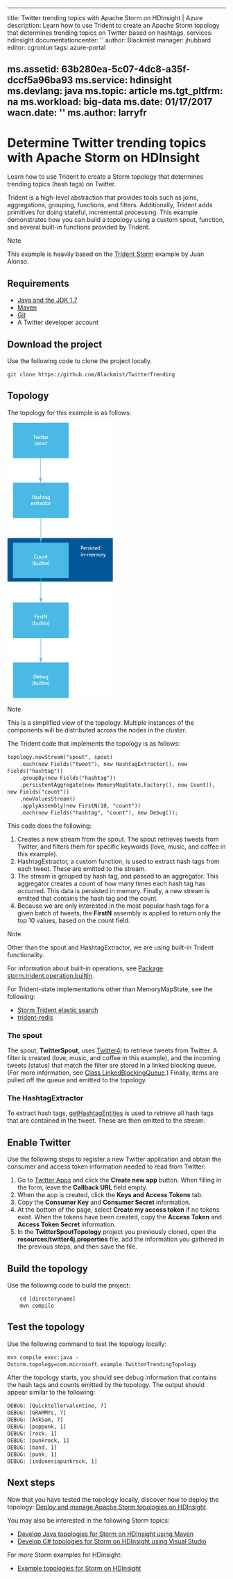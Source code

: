 <!-- not suitable for Mooncake -->

---
title: Twitter trending topics with Apache Storm on HDInsight | Azure
description: Learn how to use Trident to create an Apache Storm topology that determines trending topics on Twitter based on hashtags.
services: hdinsight
documentationcenter: ''
author: Blackmist
manager: jhubbard
editor: cgronlun
tags: azure-portal

ms.assetid: 63b280ea-5c07-4dc8-a35f-dccf5a96ba93
ms.service: hdinsight
ms.devlang: java
ms.topic: article
ms.tgt_pltfrm: na
ms.workload: big-data
ms.date: 01/17/2017
wacn.date: ''
ms.author: larryfr
---

# Determine Twitter trending topics with Apache Storm on HDInsight

Learn how to use Trident to create a Storm topology that determines trending topics (hash tags) on Twitter.

Trident is a high-level abstraction that provides tools such as joins, aggregations, grouping, functions, and filters. Additionally, Trident adds primitives for doing stateful, incremental processing. This example demonstrates how you can build a topology using a custom spout, function, and several built-in functions provided by Trident.

> [!NOTE]
> This example is heavily based on the [Trident Storm](https://github.com/jalonsoramos/trident-storm) example by Juan Alonso.

## Requirements
* <a href="http://www.oracle.com/technetwork/java/javase/downloads/index.html" target="_blank">Java and the JDK 1.7</a>
* <a href="http://maven.apache.org/what-is-maven.html" target="_blank">Maven</a>
* <a href="http://git-scm.com/" target="_blank">Git</a>
* A Twitter developer account

## Download the project
Use the following code to clone the project locally.

```
git clone https://github.com/Blackmist/TwitterTrending
```

## Topology
The topology for this example is as follows:

![topology](./media/hdinsight-storm-twitter-trending/trident.png)

> [!NOTE]
> This is a simplified view of the topology. Multiple instances of the components will be distributed across the nodes in the cluster.

The Trident code that implements the topology is as follows:

```
topology.newStream("spout", spout)
    .each(new Fields("tweet"), new HashtagExtractor(), new Fields("hashtag"))
    .groupBy(new Fields("hashtag"))
    .persistentAggregate(new MemoryMapState.Factory(), new Count(), new Fields("count"))
    .newValuesStream()
    .applyAssembly(new FirstN(10, "count"))
    .each(new Fields("hashtag", "count"), new Debug());
```

This code does the following:

1. Creates a new stream from the spout. The spout retrieves tweets from Twitter, and filters them for specific keywords (love, music, and coffee in this example).
2. HashtagExtractor, a custom function, is used to extract hash tags from each tweet. These are emitted to the stream.
3. The stream is grouped by hash tag, and passed to an aggregator. This aggregator creates a count of how many times each hash tag has occurred. This data is persisted in memory. Finally, a new stream is emitted that contains the hash tag and the count.
4. Because we are only interested in the most popular hash tags for a given batch of tweets, the **FirstN** assembly is applied to return only the top 10 values, based on the count field.

> [!NOTE]
> Other than the spout and HashtagExtractor, we are using built-in Trident functionality.
> 
> For information about built-in operations, see <a href="https://storm.apache.org/apidocs/storm/trident/operation/builtin/package-summary.html" target="_blank">Package storm.trident.operation.builtin</a>.
> 
> For Trident-state implementations other than MemoryMapState, see the following:
> 
> * <a href="https://github.com/fhussonnois/storm-trident-elasticsearch" target="_blank">Storm Trident elastic search</a>
> * <a href="https://github.com/kstyrc/trident-redis" target="_blank">trident-redis</a>
> 
> 

### The spout
The spout, **TwitterSpout**, uses <a href="http://twitter4j.org/en/" target="_blank">Twitter4j</a> to retrieve tweets from Twitter. A filter is created (love, music, and coffee in this example), and the incoming tweets (status) that match the filter are stored in a linked blocking queue. (For more information, see <a href="http://docs.oracle.com/javase/7/docs/api/java/util/concurrent/LinkedBlockingQueue.html" target="_blank">Class LinkedBlockingQueue</a>.) Finally, items are pulled off the queue and emitted to the topology.

### The HashtagExtractor
To extract hash tags, <a href="http://twitter4j.org/javadoc/twitter4j/EntitySupport.html#getHashtagEntities--" target="_blank">getHashtagEntities</a> is used to retrieve all hash tags that are contained in the tweet. These are then emitted to the stream.

## Enable Twitter
Use the following steps to register a new Twitter application and obtain the consumer and access token information needed to read from Twitter:

1. Go to <a href="https://apps.twitter.com" target="_blank">Twitter Apps</a> and click the **Create new app** button. When filling in the form, leave the **Callback URL** field empty.
2. When the app is created, click the **Keys and Access Tokens** tab.
3. Copy the **Consumer Key** and **Consumer Secret** information.
4. At the bottom of the page, select **Create my access token** if no tokens exist. When the tokens have been created, copy the **Access Token** and **Access Token Secret** information.
5. In the **TwitterSpoutTopology** project you previously cloned, open the **resources/twitter4j.properties** file, add the information you gathered in the previous steps, and then save the file.

## Build the topology
Use the following code to build the project:

```
    cd [directoryname]
    mvn compile
```

## Test the topology
Use the following command to test the topology locally:

```
mvn compile exec:java -Dstorm.topology=com.microsoft.example.TwitterTrendingTopology
```

After the topology starts, you should see debug information that contains the hash tags and counts emitted by the topology. The output should appear similar to the following:

```
DEBUG: [Quicktellervalentine, 7]
DEBUG: [GRAMMYs, 7]
DEBUG: [AskSam, 7]
DEBUG: [poppunk, 1]
DEBUG: [rock, 1]
DEBUG: [punkrock, 1]
DEBUG: [band, 1]
DEBUG: [punk, 1]
DEBUG: [indonesiapunkrock, 1]
```

## Next steps
Now that you have tested the topology locally, discover how to deploy the topology: [Deploy and manage Apache Storm topologies on HDInsight](./hdinsight-storm-deploy-monitor-topology.md).

You may also be interested in the following Storm topics:

* [Develop Java topologies for Storm on HDInsight using Maven](./hdinsight-storm-develop-java-topology.md)
* [Develop C# topologies for Storm on HDInsight using Visual Studio](./hdinsight-storm-develop-csharp-visual-studio-topology.md)

For more Storm examples for HDinsight:

* [Example topologies for Storm on HDInsight](./hdinsight-storm-example-topology.md)